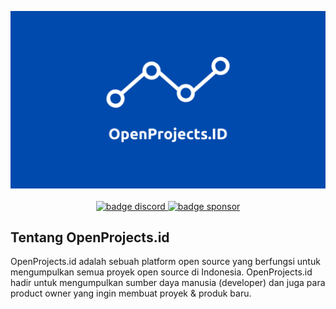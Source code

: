 <p align="center">
    <img alt="banner koding" src="https://raw.githubusercontent.com/algonacci/OpenProjectsID/main/img/Banner.png?raw=true"><br>
    <br>
    <a href="https://discord.gg/jXzjHu9fJ7"><img alt="badge discord" src="https://img.shields.io/discord/722002048643497994?color=blue&label=discord&logo=discord&logoColor=white&style=for-the-badge">
    <a href="https://saweria.co/openprojectsid"><img alt="badge sponsor" src="https://img.shields.io/badge/sponsor-30363D?style=for-the-badge&logo=GitHub-Sponsors&logoColor=#white"></a>
</p>

## Tentang OpenProjects.id
  
OpenProjects.id adalah sebuah platform open source yang berfungsi untuk mengumpulkan semua proyek open source di Indonesia. OpenProjects.id hadir untuk mengumpulkan sumber daya manusia (developer) dan juga para product owner yang ingin membuat proyek & produk baru. 
